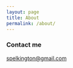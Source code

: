 ```yaml
---
layout: page
title: About
permalink: /about/
---
```


### Contact me

[spelkington@gmail.com](mailto:spelkington@gmail.com)